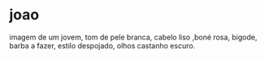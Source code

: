 # joao
imagem de um jovem, tom de pele branca, cabelo liso ,boné rosa, bigode, barba a fazer, estilo despojado, olhos castanho escuro.

